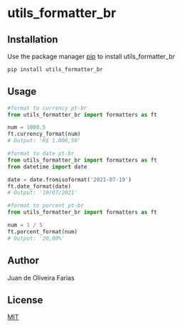# utils_formatter_br

## Installation

Use the package manager [pip](https://pip.pypa.io/en/stable/) to install utils_formatter_br

```bash
pip install utils_formatter_br
```

## Usage

```python
#format to currency pt-br
from utils_formatter_br import formatters as ft

num = 1000.5
ft.currency_format(num)
# Output: 'R$ 1.000,50'
```

```python
#format to date pt-br
from utils_formatter_br import formatters as ft
from datetime import date

date = date.fromisoformat('2021-07-19')
ft.date_format(date)
# Output: '19/07/2021'
```

```python
#format to porcent pt-br
from utils_formatter_br import formatters as ft

num = 1 / 5 
ft.porcent_format(num)
# Output: '20,00%'
```

## Author
Juan de Oliveira Farias

## License
[MIT](https://choosealicense.com/licenses/mit/)